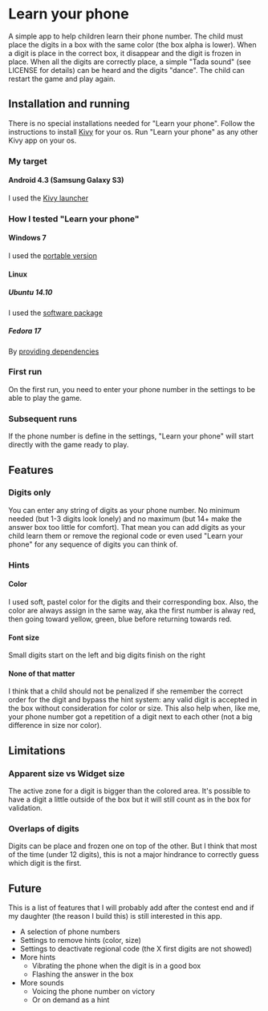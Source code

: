 # Learn your phone
A simple app to help children learn their phone number. The child must place the digits in a box with the same color (the box alpha is lower). When a digit is place in the correct box, it disappear and the digit is frozen in place. When all the digits are correctly place, a simple "Tada sound" (see LICENSE for details) can be heard and the digits "dance". The child can restart the game and play again.

## Installation and running
There is no special installations needed for "Learn your phone". Follow the instructions to install [Kivy](http://kivy.org/#download) for your os. Run "Learn your phone" as any other Kivy app on your os.

### My target
#### Android 4.3 (Samsung Galaxy S3)
I used the [Kivy launcher](http://kivy.org/docs/guide/packaging-android.html#packaging-your-application-for-kivy-launcher) 

### How I tested "Learn your phone"
#### Windows 7
I used the [portable version](http://kivy.org/docs/installation/installation-windows.html#installing-the-portable-version)
#### Linux
##### Ubuntu 14.10
I used the [software package](http://kivy.org/docs/installation/installation-linux.html#ubuntu-kubuntu-xubuntu-lubuntu-oneiric-and-above)
##### Fedora 17
By [providing dependencies](http://kivy.org/docs/installation/installation-linux.html#providing-dependencies)

### First run
On the first run, you need to enter your phone number in the settings to be able to play the game.

### Subsequent runs
If the phone number is define in the settings, "Learn your phone" will start directly with the game ready to play.

## Features
### Digits only
You can enter any string of digits as your phone number. No minimum needed (but 1-3 digits look lonely) and no maximum (but 14+ make the answer box too little for comfort). That mean you can add digits as your child learn them or remove the regional code or even used "Learn your phone" for any sequence of digits you can think of.

### Hints
#### Color
I used soft, pastel color for the digits and their corresponding box. Also, the color are always assign in the same way, aka the first number is alway red, then going toward yellow, green, blue before returning towards red. 
#### Font size
Small digits start on the left and big digits finish on the right

#### None of that matter
I think that a child should not be penalized if she remember the correct order for the digit and bypass the hint system: any valid digit is accepted in the box without consideration for color or size. This also help when, like me, your phone number got a repetition of a digit next to each other (not a big difference in size nor color).

## Limitations
### Apparent size vs Widget size
The active zone for a digit is bigger than the colored area. It's possible to have a digit a little outside of the box but it will still count as in the box for validation.

### Overlaps of digits
Digits can be place and frozen one on top of the other. But I think that most of the time (under 12 digits), this is not a major hindrance to correctly guess which digit is the first.

## Future
This is a list of features that I will probably add after the contest end and if my daughter (the reason I build this) is still interested in this app.

+ A selection of phone numbers
+ Settings to remove hints (color, size)
+ Settings to deactivate regional code (the X first digits are not showed)
+ More hints
    + Vibrating the phone when the digit is in a good box
    + Flashing the answer in the box
+ More sounds
    + Voicing the phone number on victory 
    + Or on demand as a hint